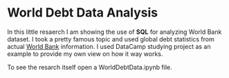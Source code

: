 # World Debt Data Analysis
In this little resaerch I am showing the use of **SQL** for analyzing World Bank dataset. 
I took a pretty famous topic and used global debt statistics from actual [World Bank]([https://pages.github.com/](https://www.googleadservices.com/pagead/aclk?sa=L&ai=DChcSEwiY-qy_4_33AhVhg4MHHdgCBZQYABAAGgJlZg&ae=2&ohost=www.google.com&cid=CAESbOD28q3O7ionYfDo4eiSs_SPqo_MZGUy2InDA2JZoasDf2MSOpzJ-mtGf4mOrRjdlKpdHgZSs7HVoDkNwZu8eONfKCaDqMZ6JLoTTv6PGohFbr5AfX0A9tMfqxgQKNyfWz96tJ33x_iojnMrYA&sig=AOD64_1If6_OrDwLelxb_wSgMiBtSFQ6Zg&q&adurl&ved=2ahUKEwjcsaO_4_33AhVmgf0HHV5pA7gQ0Qx6BAgDEAE&dct=1/)) information.
I used DataCamp studying project as an example to provide my own view on how it way works.

To see the resarch itself open a WorldDebtData.ipynb file. 
